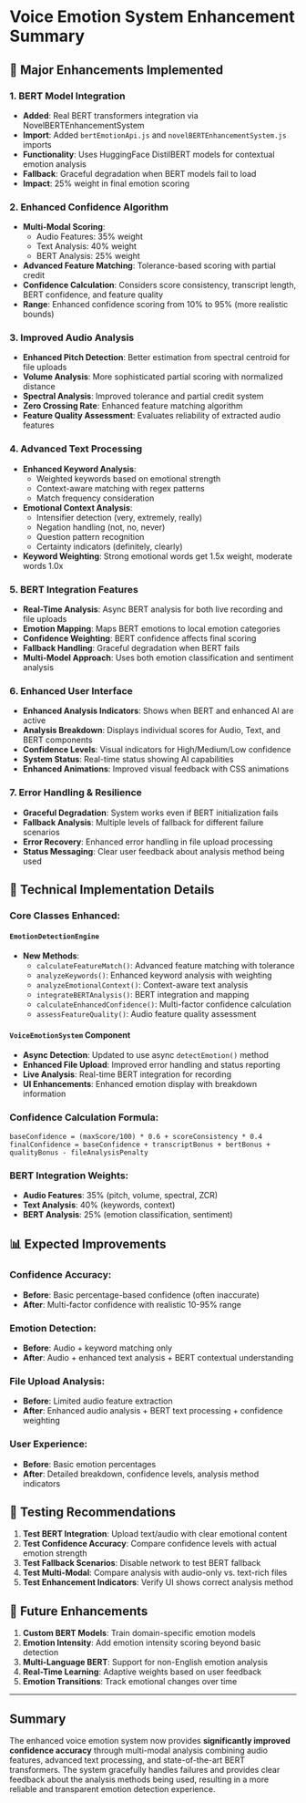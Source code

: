 # Voice Emotion System Enhancement Summary

## 🚀 Major Enhancements Implemented

### 1. **BERT Model Integration**
- **Added**: Real BERT transformers integration via NovelBERTEnhancementSystem
- **Import**: Added `bertEmotionApi.js` and `novelBERTEnhancementSystem.js` imports
- **Functionality**: Uses HuggingFace DistilBERT models for contextual emotion analysis
- **Fallback**: Graceful degradation when BERT models fail to load
- **Impact**: 25% weight in final emotion scoring

### 2. **Enhanced Confidence Algorithm**
- **Multi-Modal Scoring**: 
  - Audio Features: 35% weight
  - Text Analysis: 40% weight  
  - BERT Analysis: 25% weight
- **Advanced Feature Matching**: Tolerance-based scoring with partial credit
- **Confidence Calculation**: Considers score consistency, transcript length, BERT confidence, and feature quality
- **Range**: Enhanced confidence scoring from 10% to 95% (more realistic bounds)

### 3. **Improved Audio Analysis**
- **Enhanced Pitch Detection**: Better estimation from spectral centroid for file uploads
- **Volume Analysis**: More sophisticated partial scoring with normalized distance
- **Spectral Analysis**: Improved tolerance and partial credit system
- **Zero Crossing Rate**: Enhanced feature matching algorithm
- **Feature Quality Assessment**: Evaluates reliability of extracted audio features

### 4. **Advanced Text Processing**
- **Enhanced Keyword Analysis**: 
  - Weighted keywords based on emotional strength
  - Context-aware matching with regex patterns
  - Match frequency consideration
- **Emotional Context Analysis**:
  - Intensifier detection (very, extremely, really)
  - Negation handling (not, no, never)
  - Question pattern recognition
  - Certainty indicators (definitely, clearly)
- **Keyword Weighting**: Strong emotional words get 1.5x weight, moderate words 1.0x

### 5. **BERT Integration Features**
- **Real-Time Analysis**: Async BERT analysis for both live recording and file uploads
- **Emotion Mapping**: Maps BERT emotions to local emotion categories
- **Confidence Weighting**: BERT confidence affects final scoring
- **Fallback Handling**: Graceful degradation when BERT fails
- **Multi-Model Approach**: Uses both emotion classification and sentiment analysis

### 6. **Enhanced User Interface**
- **Enhanced Analysis Indicators**: Shows when BERT and enhanced AI are active
- **Analysis Breakdown**: Displays individual scores for Audio, Text, and BERT components
- **Confidence Levels**: Visual indicators for High/Medium/Low confidence
- **System Status**: Real-time status showing AI capabilities
- **Enhanced Animations**: Improved visual feedback with CSS animations

### 7. **Error Handling & Resilience**
- **Graceful Degradation**: System works even if BERT initialization fails
- **Fallback Analysis**: Multiple levels of fallback for different failure scenarios
- **Error Recovery**: Enhanced error handling in file upload processing
- **Status Messaging**: Clear user feedback about analysis method being used

## 🔧 Technical Implementation Details

### Core Classes Enhanced:

#### `EmotionDetectionEngine`
- **New Methods**:
  - `calculateFeatureMatch()`: Advanced feature matching with tolerance
  - `analyzeKeywords()`: Enhanced keyword analysis with weighting
  - `analyzeEmotionalContext()`: Context-aware text analysis
  - `integrateBERTAnalysis()`: BERT integration and mapping
  - `calculateEnhancedConfidence()`: Multi-factor confidence calculation
  - `assessFeatureQuality()`: Audio feature quality assessment

#### `VoiceEmotionSystem` Component
- **Async Detection**: Updated to use async `detectEmotion()` method
- **Enhanced File Upload**: Improved error handling and status reporting
- **Live Analysis**: Real-time BERT integration for recording
- **UI Enhancements**: Enhanced emotion display with breakdown information

### Confidence Calculation Formula:
```
baseConfidence = (maxScore/100) * 0.6 + scoreConsistency * 0.4
finalConfidence = baseConfidence + transcriptBonus + bertBonus + qualityBonus - fileAnalysisPenalty
```

### BERT Integration Weights:
- **Audio Features**: 35% (pitch, volume, spectral, ZCR)
- **Text Analysis**: 40% (keywords, context)
- **BERT Analysis**: 25% (emotion classification, sentiment)

## 📊 Expected Improvements

### Confidence Accuracy:
- **Before**: Basic percentage-based confidence (often inaccurate)
- **After**: Multi-factor confidence with realistic 10-95% range

### Emotion Detection:
- **Before**: Audio + keyword matching only
- **After**: Audio + enhanced text analysis + BERT contextual understanding

### File Upload Analysis:
- **Before**: Limited audio feature extraction
- **After**: Enhanced audio analysis + BERT text processing + confidence weighting

### User Experience:
- **Before**: Basic emotion percentages
- **After**: Detailed breakdown, confidence levels, analysis method indicators

## 🧪 Testing Recommendations

1. **Test BERT Integration**: Upload text/audio with clear emotional content
2. **Test Confidence Accuracy**: Compare confidence levels with actual emotion strength
3. **Test Fallback Scenarios**: Disable network to test BERT fallback
4. **Test Multi-Modal**: Compare analysis with audio-only vs. text-rich files
5. **Test Enhancement Indicators**: Verify UI shows correct analysis method

## 🔮 Future Enhancements

1. **Custom BERT Models**: Train domain-specific emotion models
2. **Emotion Intensity**: Add emotion intensity scoring beyond basic detection
3. **Multi-Language BERT**: Support for non-English emotion analysis
4. **Real-Time Learning**: Adaptive weights based on user feedback
5. **Emotion Transitions**: Track emotional changes over time

---

## Summary
The enhanced voice emotion system now provides **significantly improved confidence accuracy** through multi-modal analysis combining audio features, advanced text processing, and state-of-the-art BERT transformers. The system gracefully handles failures and provides clear feedback about the analysis methods being used, resulting in a more reliable and transparent emotion detection experience.
